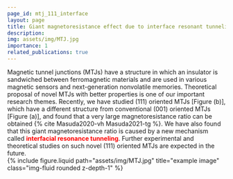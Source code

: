```yaml
---
page_id: mtj_111_interface
layout: page
title: Giant magnetoresistance effect due to interface resonant tunneling in (111) oriented MTJs
description: 
img: assets/img/MTJ.jpg
importance: 1
related_publications: true
---
```


<div class="row justify-content-sm-center">
    <div class="col-sm-7 mt-3 mt-md-0">
         Magnetic tunnel junctions (MTJs) have a structure in which an insulator is sandwiched between ferromagnetic materials and are used in various magnetic sensors and next-generation nonvolatile memories. Theoretical proposal of novel MTJs with better properties is one of our important research themes. Recently, we have studied (111) oriented MTJs [Figure (b)], which have a different structure from conventional (001) oriented MTJs [Figure (a)], and found that a very large magnetoresistance ratio can be obtained {% cite Masuda2020-vh Masuda2021-tg %}. We have also found that this giant magnetoresistance ratio is caused by a new mechanism called <font color="red"><b>interfacial resonance tunneling</b></font>. Further experimental and theoretical studies on such novel (111) oriented MTJs are expected in the future.
    </div>
    <div class="col-sm-5 mt-3 mt-md-0">
        {% include figure.liquid path="assets/img/MTJ.jpg" title="example image" class="img-fluid rounded z-depth-1" %}
    </div>
</div>

